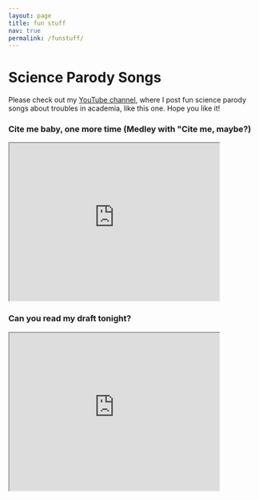 ```yaml
---
layout: page
title: fun stuff
nav: true
permalink: /funstuff/
---
```



# Science Parody Songs

Please check out my  <a href="https://www.youtube.com/@scienceparodysongs">YouTube channel</a>, where I post fun science parody songs about troubles in academia, like this one. Hope you like it!

### Cite me baby, one more time (Medley with "Cite me, maybe?)

 <iframe width="420" height="315"
src="https://www.youtube.com/embed/t-aCTdKwWBk">
</iframe> 

### Can you read my draft tonight?

 <iframe width="420" height="315"
src="https://www.youtube.com/embed/8toO3WLb_oM">
</iframe> 
